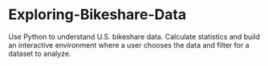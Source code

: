 # Exploring-Bikeshare-Data
Use Python to understand U.S. bikeshare data.  Calculate statistics and build an interactive environment where a user chooses the data and filter for a dataset to analyze.
